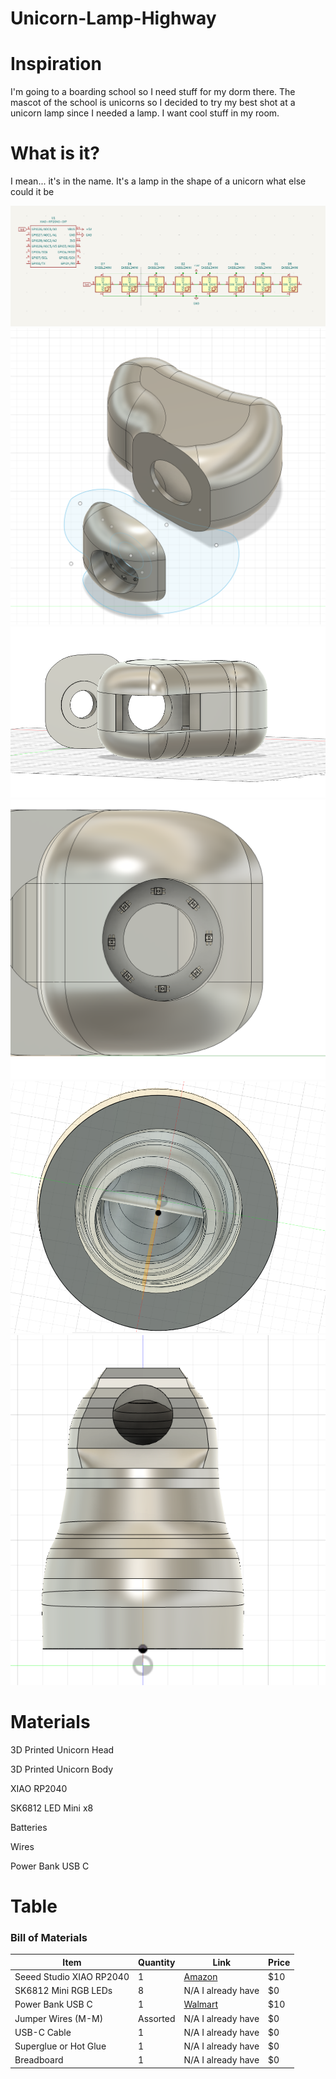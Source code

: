 # Unicorn-Lamp-Highway

# Inspiration
I'm going to a boarding school so I need stuff for my dorm there. The mascot of the school is unicorns so I decided to try my best shot at a unicorn lamp since I needed a lamp. I want cool stuff in my room.

# What is it?
I mean... it's in the name. It's a lamp in the shape of a unicorn what else could it be

![image](https://github.com/Hobonker/Unicorn-Lamp-Highway/blob/main/Images/Unicorn%20Lamp%20Schematic.png)
![image](https://github.com/Hobonker/Unicorn-Lamp-Highway/blob/main/Images/Hollow%20Head%20Unicorn.png)
![image](https://github.com/Hobonker/Unicorn-Lamp-Highway/blob/main/Images/Hollow%20Head%20Connection.png)
![image](https://github.com/Hobonker/Unicorn-Lamp-Highway/blob/main/Images/LED%20Circuits.png)
![image](https://github.com/Hobonker/Unicorn-Lamp-Highway/blob/main/Images/Hollow%20Torso1.png)
![image](https://github.com/Hobonker/Unicorn-Lamp-Highway/blob/main/Images/Hollow%20Torso2.png)



# Materials
3D Printed Unicorn Head

3D Printed Unicorn Body

XIAO RP2040

SK6812 LED Mini x8

Batteries

Wires

Power Bank USB C


# Table
### Bill of Materials

| Item                     | Quantity | Link                                                   | Price |
|--------------------------|----------|--------------------------------------------------------|-------|
| Seeed Studio XIAO RP2040 | 1        | [Amazon](https://www.amazon.com/dp/B09NNVNW7M)         | $10   |
| SK6812 Mini RGB LEDs     | 8        | N/A I already have                                     | $0    |
| Power Bank USB C         | 1        | [Walmart](https://www.walmart.com/ip/334405038)        | $10   |
| Jumper Wires (M-M)       | Assorted | N/A I already have                                     | $0    |
| USB-C Cable              | 1        | N/A I already have                                     | $0    |
| Superglue or Hot Glue    | 1        | N/A I already have                                     | $0    |
| Breadboard               | 1        | N/A I already have                                     | $0    |

